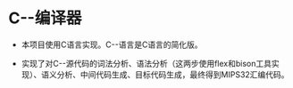 # C--编译器

- 本项目使用C语言实现。C--语言是C语言的简化版。

- 实现了对C--源代码的词法分析、语法分析（这两步使用flex和bison工具实现）、语义分析、中间代码生成、目标代码生成，最终得到MIPS32汇编代码。
